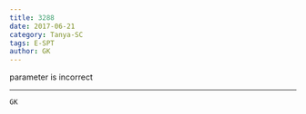 ```yaml
---
title: 3288
date: 2017-06-21
category: Tanya-SC
tags: E-SPT
author: GK
---
```


parameter is incorrect

---



`GK`
